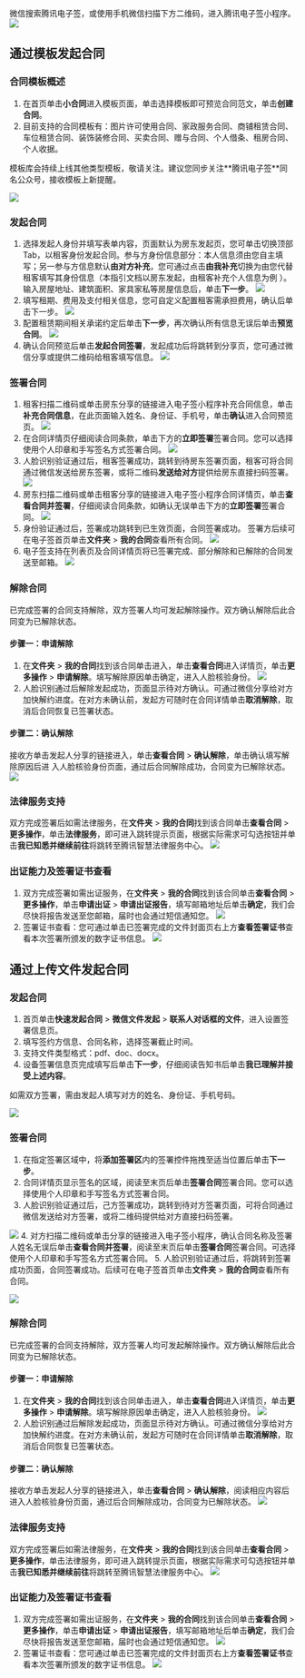 微信搜索腾讯电子签，或使用手机微信扫描下方二维码，进入腾讯电子签小程序。
![](https://qcloudimg.tencent-cloud.cn/raw/166706a42851698917fee43832704f47.png)

## 通过模板发起合同
### 合同模板概述
1. 在首页单击**小合同**进入模板页面，单击选择模板即可预览合同范文，单击**创建合同**。
2. 目前支持的合同模板有：图片许可使用合同、家政服务合同、商铺租赁合同、车位租赁合同、装饰装修合同、买卖合同、赠与合同、个人借条、租房合同、个人收据。
<dx-alert infotype="explain" title="">
模板库会持续上线其他类型模板，敬请关注。建议您同步关注**腾讯电子签**同名公众号，接收模板上新提醒。
</dx-alert>

![](https://qcloudimg.tencent-cloud.cn/raw/7ede26622feed635e752bdff3a7596b2.png)


### 发起合同
1. 选择发起人身份并填写表单内容，页面默认为房东发起页，您可单击切换顶部 Tab，以租客身份发起合同。参与方身份信息部分：本人信息须由您自主填写；另一参与方信息默认**由对方补充**，您可通过点击**由我补充**切换为由您代替租客填写其身份信息（本指引文档以房东发起，由租客补充个人信息为例 ）。输入房屋地址、建筑面积、家具家私等房屋信息后，单击**下一步**。
![](https://qcloudimg.tencent-cloud.cn/raw/934c910ed8b289a809809e15aa50b1b8.png)
2. 填写租期、费用及支付相关信息，您可自定义配置租客需承担费用，确认后单击下一步。
![](https://qcloudimg.tencent-cloud.cn/raw/ef1e31a633b611edce03e16e046cd991.png)
3. 配置租赁期间相关承诺约定后单击**下一步**，再次确认所有信息无误后单击**预览合同**。
![](https://qcloudimg.tencent-cloud.cn/raw/10434a72c46e9fb855994b65b8233e05.png)
4. 确认合同预览后单击**发起合同签署**，发起成功后将跳转到分享页，您可通过微信分享或提供二维码给租客填写信息。
![](https://qcloudimg.tencent-cloud.cn/raw/ba10b267e85e22b6d678857356c9f07a.png)


### 签署合同
1. 租客扫描二维码或单击房东分享的链接进入电子签小程序补充合同信息，单击**补充合同信息**，在此页面输入姓名、身份证、手机号，单击**确认**进入合同预览页。
![](https://qcloudimg.tencent-cloud.cn/raw/2b41c70558182227c50c455f31bc0c60.png)
2. 在合同详情页仔细阅读合同条款，单击下方的**立即签署**签署合同。您可以选择使用个人印章和手写签名方式签署合同。
![](https://qcloudimg.tencent-cloud.cn/raw/856c50eda9bc52c9c4a58627f676d63e.png)
3. 人脸识别验证通过后，租客签署成功，跳转到待房东签署页面，租客可将合同通过微信发送给房东签署，或将二维码**发送给对方**提供给房东直接扫码签署。
![](https://qcloudimg.tencent-cloud.cn/raw/ae33066b1062ddc62a8706b34ee36be4.png)
4. 房东扫描二维码或单击租客分享的链接进入电子签小程序合同详情页，单击**查看合同并签署**，仔细阅读合同条款，如确认无误单击下方的**立即签署**签署合同。
![](https://qcloudimg.tencent-cloud.cn/raw/ecda44aefc855a26925fa5055efcc854.png)
5. 身份验证通过后，签署成功跳转到已生效页面，合同签署成功。 签署方后续可在电子签首页单击**文件夹** > **我的合同**查看所有合同。
![](https://qcloudimg.tencent-cloud.cn/raw/d0d7eae408ce50aa87ee730b3ff5e70c.png)
6. 电子签支持在列表页及合同详情页将已签署完成、部分解除和已解除的合同发送至邮箱。
![](https://qcloudimg.tencent-cloud.cn/raw/912e79c73ee041914e68f5fa29b35fc7.png)

### 解除合同
已完成签署的合同支持解除，双方签署人均可发起解除操作。双方确认解除后此合同变为已解除状态。
#### 步骤一：申请解除
1. 在**文件夹** > **我的合同**找到该合同单击进入，单击**查看合同**进入详情页，单击**更多操作** > **申请解除**。填写解除原因单击确定，进入人脸核验身份。
![](https://qcloudimg.tencent-cloud.cn/raw/db881115217e47e7ccc9f9f9fc6d1a78.png)
2. 人脸识别通过后解除发起成功，页面显示待对方确认。可通过微信分享给对方加快解约进度。在对方未确认前，发起方可随时在合同详情单击**取消解除**，取消后合同恢复已签署状态。
#### 步骤二：确认解除
接收方单击发起人分享的链接进入，单击**查看合同** > **确认解除**，单击确认填写解除原因后进 入人脸核验身份页面，通过后合同解除成功，合同变为已解除状态。
![](https://qcloudimg.tencent-cloud.cn/raw/411bf3fca28cd1aae0c8c021b92621de.png)

### 法律服务支持
双方完成签署后如需法律服务，在**文件夹** > **我的合同**找到该合同单击**查看合同** > **更多操作**，单击**法律服务**，即可进入跳转提示页面，根据实际需求可勾选按钮并单击**我已知悉并继续前往**将跳转至腾讯智慧法律服务中心。
![](https://qcloudimg.tencent-cloud.cn/raw/98b5b6f70a49f1bb3a481f7b588819e7.png)

### 出证能力及签署证书查看
1. 双方完成签署如需出证服务，在**文件夹** > **我的合同**找到该合同单击**查看合同** > **更多操作**，单击**申请出证** > **申请出证报告**，填写邮箱地址后单击**确定**，我们会尽快将报告发送至您邮箱，届时也会通过短信通知您。
![](https://qcloudimg.tencent-cloud.cn/raw/2193bd1c34d81c3b41f53a68622fea90.png)
2. 签署证书查看：您可通过单击已签署完成的文件封面页右上方**查看签署证书**查看本次签署所颁发的数字证书信息。
![](https://qcloudimg.tencent-cloud.cn/raw/248437644c2064fd0526930dae9dc32c.png)

## 通过上传文件发起合同
### 发起合同
1. 首页单击**快速发起合同** > **微信文件发起** > **联系人对话框的文件**，进入设置签署信息页。
2. 填写签约方信息、合同名称，选择签署截止时间。
3. 支持文件类型格式：pdf、doc、docx。
4. 设备签署信息页完成填写后单击**下一步**，仔细阅读告知书后单击**我已理解并接受上述内容**。
<dx-alert infotype="explain" title="">
如需双方签署，需由发起人填写对方的姓名、身份证、手机号码。
</dx-alert>

![](https://qcloudimg.tencent-cloud.cn/raw/ef149deb374eb1740af4dc769b8e91c9.png)


### 签署合同
1. 在指定签署区域中，将**添加签署区**内的签署控件拖拽至适当位置后单击**下一步**。
2. 合同详情页显示签名的区域，阅读至末页后单击**签署合同**签署合同。您可以选择使用个人印章和手写签名方式签署合同。
3. 人脸识别验证通过后，己方签署成功，跳转到待对方签署页面，可将合同通过微信发送给对方签署，或将二维码提供给对方直接扫码签署。

![](https://qcloudimg.tencent-cloud.cn/raw/66950f16d9e3d3e36aab44b92a6b820f.png)
4. 对方扫描二维码或单击分享的链接进入电子签小程序，确认合同名称及签署人姓名无误后单击**查看合同并签署**，阅读至末页后单击**签署合同**签署合同。可选择使用个人印章和手写签名方式签署合同。
5. 人脸识别验证通过后，将跳转到签署成功页面，合同签署成功。后续可在电子签首页单击**文件夹** > **我的合同**查看所有合同。

![](https://qcloudimg.tencent-cloud.cn/raw/86cb207ca55281f12019b8cee6ee4b6b.png)

### 解除合同
已完成签署的合同支持解除，双方签署人均可发起解除操作。双方确认解除后此合同变为已解除状态。
#### 步骤一：申请解除
1. 在**文件夹** > **我的合同**找到该合同单击进入，单击**查看合同**进入详情页，单击**更多操作** > **申请解除**。填写解除原因单击确定，进入人脸核验身份。
![](https://qcloudimg.tencent-cloud.cn/raw/3a9c20cd7456f468f06ae5434ab26308.png)
2. 人脸识别通过后解除发起成功，页面显示待对方确认。可通过微信分享给对方加快解约进度。在对方未确认前，发起方可随时在合同详情单击**取消解除**，取消后合同恢复已签署状态。
#### 步骤二：确认解除
接收方单击发起人分享的链接进入，单击**查看合同** > **确认解除**，阅读相应内容后进入人脸核验身份页面，通过后合同解除成功，合同变为已解除状态。
![](https://qcloudimg.tencent-cloud.cn/raw/d870ec899e42322d8643a5676b7f2cd9.png)

### 法律服务支持
双方完成签署后如需法律服务，在**文件夹** > **我的合同**找到该合同单击**查看合同** > **更多操作**，单击法律服务，即可进入跳转提示页面，根据实际需求可勾选按钮并单击**我已知悉并继续前往**将跳转至腾讯智慧法律服务中心。
![](https://qcloudimg.tencent-cloud.cn/raw/a0bc3acf7d25e3ce93bc0a81dbc92424.png)

### 出证能力及签署证书查看
1. 双方完成签署如需出证服务，在**文件夹** > **我的合同**找到该合同单击**查看合同** > **更多操作**，单击**申请出证** > **申请出证报告**，填写邮箱地址后单击**确定**，我们会尽快将报告发送至您邮箱，届时也会通过短信通知您。
![](https://qcloudimg.tencent-cloud.cn/raw/441d61834afd3b04040f31177dfe2fd1.png)
2. 签署证书查看：您可通过单击已签署完成的文件封面页右上方**查看签署证书**查看本次签署所颁发的数字证书信息。
![](https://qcloudimg.tencent-cloud.cn/raw/16397c1536f5d1ae601d7a12899f3c64.png)


